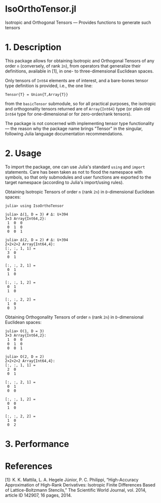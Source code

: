 # IsoOrthoTensor.jl

Isotropic and Orthogonal Tensors — Provides functions to generate such tensors

# 1. Description

This package allows for obtaining Isotropic and Orthogonal Tensors of any  order
`n`  (conversely,  of  rank  `2n`),  from  operators   that   generalize   their
definitions, available in [1], in one- to three-dimensional Euclidean spaces.

Only tensors of `Int64` elements are of interest, and a bare-bones  tensor  type
definition is provided, i.e., the one line:

    Tensor{T} = Union{T,Array{T}}

from the `basicTensor` submodule, so for all practical purposes,  the  isotropic
and orthogonality tensors returned are of  `Array{Int64}`  type  (or  plain  old
`Int64` type for one-dimensional or for zero-order/rank tensors).

The package is not concerned with implementing tensor type functionality  —  the
reason why the package name brings "Tensor" in  the  singular,  following  Julia
language documentation recommendations.

# 2. Usage

To import the package,  one  can  use  Julia's  standard  `using`  and  `import`
statements. Care has been taken as not to flood the namespace with  symbols,  so
that only submodules and user functions are exported  to  the  target  namespace
(according to Julia's import/using rules).

Obtaining  Isotropic  Tensors  of  order  `n`  (rank  `2n`)  in  `D`-dimensional
Euclidean spaces:

```julia-repl
julia> using IsoOrthoTensor

julia> Δ(1, D = 3) # Δ: U+394
3×3 Array{Int64,2}:
 1  0  0
 0  1  0
 0  0  1

julia> Δ(2, D = 2) # Δ: U+394
2×2×2×2 Array{Int64,4}:
[:, :, 1, 1] =
 3  0
 0  1

[:, :, 2, 1] =
 0  1
 1  0

[:, :, 1, 2] =
 0  1
 1  0

[:, :, 2, 2] =
 1  0
 0  3

```

Obtaining Orthogonality Tensors of order  `n`  (rank  `2n`)  in  `D`-dimensional
Euclidean spaces:

```julia-repl
julia> Ο(1, D = 3)
3×3 Array{Int64,2}:
 1  0  0
 0  1  0
 0  0  1

julia> Ο(2, D = 2)
2×2×2×2 Array{Int64,4}:
[:, :, 1, 1] =
 2  0
 0  1

[:, :, 2, 1] =
 0  1
 0  0

[:, :, 1, 2] =
 0  0
 1  0

[:, :, 2, 2] =
 1  0
 0  2

```

# 3. Performance

# References

[1]: K. K.  Mattila,  L.  A.  Hegele  Júnior,  P.  C.  Philippi,  “High-Accuracy
Approximation of High-Rank Derivatives: Isotropic Finite  Differences  Based  of
Lattice-Boltzmann Stencils,” The Scientific World Journal, vol. 2014, article ID
142907, 16 pages, 2014.
